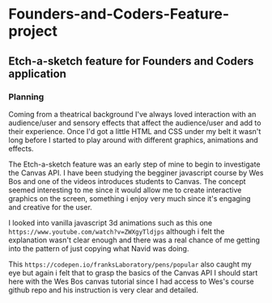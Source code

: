 # Founders-and-Coders-Feature-project

## Etch-a-sketch feature for Founders and Coders application

### Planning

Coming from a theatrical background I've always loved interaction with an audience/user and sensory effects that affect the audience/user and add to their experience. Once I'd got a little HTML and CSS under my belt it wasn't long before I started to play around with different graphics, animations and effects.

The Etch-a-sketch feature was an early step of mine to begin to investigate the Canvas API. I have been studying the begginer javascript course by Wes Bos and one of the videos introduces students to Canvas. The concept seemed interesting to me since it would allow me to create interactive graphics on the screen, something i enjoy very much since it's engaging and creative for the user.

I looked into vanilla javascript 3d animations such as this one `https://www.youtube.com/watch?v=ZWXgyTldjps` although i felt the explanation wasn't clear enough and there was a real chance of me getting into the pattern of just copying what Navid was doing.

This `https://codepen.io/franksLaboratory/pens/popular` also caught my eye but again i felt that to grasp the basics of the Canvas API I should start here with the Wes Bos canvas tutorial since I had access to Wes's course github repo and his instruction is very clear and detailed.
